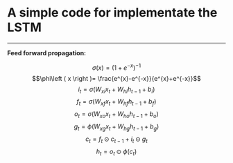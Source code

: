 ﻿# A simple code for implementate the LSTM

---

<script type="text/javascript" src="http://cdn.mathjax.org/mathjax/latest/MathJax.js?config=default"></script>

**Feed forward propagation:**

$$\sigma \left ( x \right )= \left ( 1+e^{-x} \right )^{-1}$$
$$\phi\left ( x \right )= \frac{e^{x}-e^{-x}}{e^{x}+e^{-x}}$$
$$i_{t}= \sigma \left (W_{xi}x_{t}+W_{hi}h_{t-1}+b_{i}\right )$$
$$f_{t}= \sigma \left (W_{xf}x_{t}+W_{hf}h_{t-1}+b_{f}\right )$$
$$o_{t}= \sigma \left (W_{xo}x_{t}+W_{ho}h_{t-1}+b_{o}\right )$$
$$g_{t}= \phi \left (W_{xg}x_{t}+W_{hg}h_{t-1}+b_{g}\right )$$
$$c_{t} = f_{t} \odot c_{t-1}+i_{t} \odot g_{t}$$
$$h_{t} = o_{t} \odot \phi\left (c_{t}\right )$$


